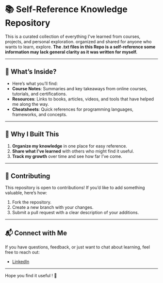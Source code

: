 # 📚 Self-Reference Knowledge Repository  
This is a curated collection of everything I've learned from courses, projects, and personal exploration. organized and shared for anyone who wants to learn, explore.
**The .txt files in this Repo is a self-reference some information may lack general clarity as it was written for myself.**

---

## 🌟 What’s Inside?  
- Here’s what you’ll find:  
- **Course Notes**: Summaries and key takeaways from online courses, tutorials, and certifications.    
- **Resources**: Links to books, articles, videos, and tools that have helped me along the way.  
- **Cheatsheets**: Quick references for programming languages, frameworks, and concepts.
   
---

## 🚀 Why I Built This  

1. **Organize my knowledge** in one place for easy reference.  
2. **Share what I’ve learned** with others who might find it useful.  
3. **Track my growth** over time and see how far I’ve come.

---

## 🤝 Contributing  
This repository is open to contributions! If you’d like to add something valuable, here’s how:  
1. Fork the repository.  
2. Create a new branch with your changes.  
3. Submit a pull request with a clear description of your additions.    

---

## 📬 Connect with Me  
If you have questions, feedback, or just want to chat about learning, feel free to reach out:  
- [LinkedIn](https://www.linkedin.com/in/anas-khaled-b47538267/)    

---

Hope you find it useful ! 🚀  
